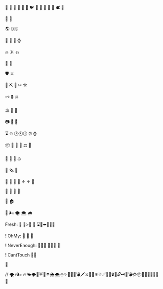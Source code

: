 🐢 🦃 🐌 🐬 🐂 🐺  🐦 🐔 🐓 🐣 🐤 🐧 🕊 🐥

🐊 🐲

🌎 🇺🇸

🔮 💎 💍 ⌚ 

🔥 ☀ ⛄

📡 🔭

🛡 ⚔

🔧 ⛏ 🔨 ✂ ⚒

🗝 🔒 ☠

⛱ 🎈 🎊

📷 💾 🔋

⌛ ⏲ 🕒🕙🕕 ⏰ ⌚

📦 🐉 🍆 👶 ⚖ 💉

🚕 🚌 🚁 ⛵ 

📰 🗞️ 📜

🌷 💮 🌼 🌺 ⚜️ ⚘ 🌹

🍎 🍓 🍅 🍊

🏡 🏠 

💨 🌬️ 🌪 🌨 🌧 

Fresh:
📖 👶>👵 🔄    ⌛💺⬅️👑🔔💨

! OhMy:
🦁 🐯 🐻

! NeverEnough:
🔔🐮🔔 🔔🐮🔔     🐄

! CantTouch
🔨⏰

🚜

// 🌪⚡🌬 🔥🌤🌩🌟☔🌈☂🌦🌨⛄✨🎋🎍🌋💣🗡⚔🔫💧❄☃☄🌊🚚🔒🔐🔓🗝🏦💣💳📦💼🔦🔧🔨🔩🔪🔫
